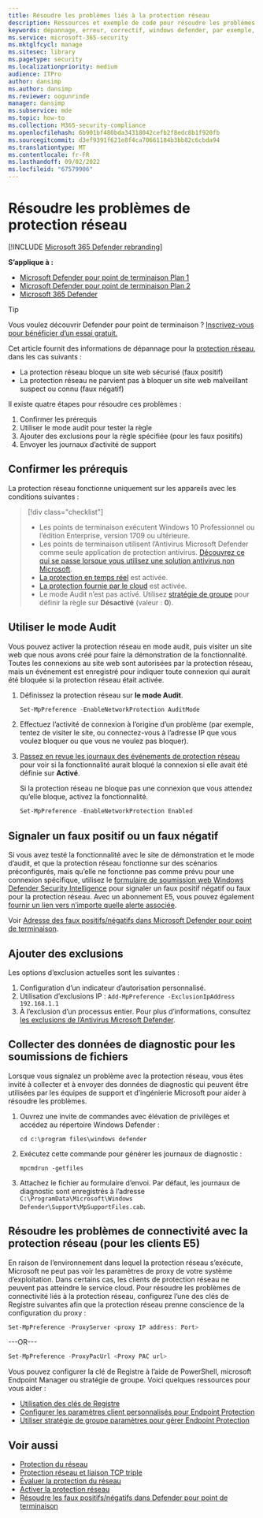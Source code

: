 ```yaml
---
title: Résoudre les problèmes liés à la protection réseau
description: Ressources et exemple de code pour résoudre les problèmes liés à la protection réseau dans Microsoft Defender pour point de terminaison.
keywords: dépannage, erreur, correctif, windows defender, par exemple, asr, règles, hanches, résolution des problèmes, audit, exclusion, faux positif, cassé, blocage, Microsoft Defender pour point de terminaison
ms.service: microsoft-365-security
ms.mktglfcycl: manage
ms.sitesec: library
ms.pagetype: security
ms.localizationpriority: medium
audience: ITPro
author: dansimp
ms.author: dansimp
ms.reviewer: oogunrinde
manager: dansimp
ms.subservice: mde
ms.topic: how-to
ms.collection: M365-security-compliance
ms.openlocfilehash: 6b901bf480bda34318042cefb2f8edc8b1f920fb
ms.sourcegitcommit: d3ef9391f621e8f4ca70661184b3bb82c6cbda94
ms.translationtype: MT
ms.contentlocale: fr-FR
ms.lasthandoff: 09/02/2022
ms.locfileid: "67579906"
---
```

# <a name="troubleshoot-network-protection"></a>Résoudre les problèmes de protection réseau

[!INCLUDE [Microsoft 365 Defender rebranding](../../includes/microsoft-defender.md)]

**S’applique à :**
- [Microsoft Defender pour point de terminaison Plan 1](https://go.microsoft.com/fwlink/p/?linkid=2154037)
- [Microsoft Defender pour point de terminaison Plan 2](https://go.microsoft.com/fwlink/p/?linkid=2154037)
- [Microsoft 365 Defender](https://go.microsoft.com/fwlink/?linkid=2118804)

> [!TIP]
> Vous voulez découvrir Defender pour point de terminaison ? [Inscrivez-vous pour bénéficier d’un essai gratuit.](https://signup.microsoft.com/create-account/signup?products=7f379fee-c4f9-4278-b0a1-e4c8c2fcdf7e&ru=https://aka.ms/MDEp2OpenTrial?ocid=docs-wdatp-pullalerts-abovefoldlink)

Cet article fournit des informations de dépannage pour la [protection réseau](network-protection.md), dans les cas suivants :

- La protection réseau bloque un site web sécurisé (faux positif)
- La protection réseau ne parvient pas à bloquer un site web malveillant suspect ou connu (faux négatif)

Il existe quatre étapes pour résoudre ces problèmes :

1. Confirmer les prérequis
2. Utiliser le mode audit pour tester la règle
3. Ajouter des exclusions pour la règle spécifiée (pour les faux positifs)
4. Envoyer les journaux d’activité de support

## <a name="confirm-prerequisites"></a>Confirmer les prérequis

La protection réseau fonctionne uniquement sur les appareils avec les conditions suivantes :

> [!div class="checklist"]
>
> - Les points de terminaison exécutent Windows 10 Professionnel ou l’édition Enterprise, version 1709 ou ultérieure.
> - Les points de terminaison utilisent l’Antivirus Microsoft Defender comme seule application de protection antivirus. [Découvrez ce qui se passe lorsque vous utilisez une solution antivirus non Microsoft](/windows/security/threat-protection/microsoft-defender-antivirus/microsoft-defender-antivirus-compatibility).
> - [La protection en temps réel](/windows/security/threat-protection/microsoft-defender-antivirus/configure-real-time-protection-microsoft-defender-antivirus) est activée.
> - [La protection fournie par le cloud](/windows/security/threat-protection/microsoft-defender-antivirus/enable-cloud-protection-microsoft-defender-antivirus) est activée.
> - Le mode Audit n’est pas activé. Utilisez [stratégie de groupe](enable-network-protection.md#group-policy) pour définir la règle sur **Désactivé** (valeur : **0**).

## <a name="use-audit-mode"></a>Utiliser le mode Audit

Vous pouvez activer la protection réseau en mode audit, puis visiter un site web que nous avons créé pour faire la démonstration de la fonctionnalité. Toutes les connexions au site web sont autorisées par la protection réseau, mais un événement est enregistré pour indiquer toute connexion qui aurait été bloquée si la protection réseau était activée.

1. Définissez la protection réseau sur **le mode Audit**.

   ```PowerShell
   Set-MpPreference -EnableNetworkProtection AuditMode
   ```

2. Effectuez l’activité de connexion à l’origine d’un problème (par exemple, tentez de visiter le site, ou connectez-vous à l’adresse IP que vous voulez bloquer ou que vous ne voulez pas bloquer).

3. [Passez en revue les journaux des événements de protection réseau](network-protection.md#review-network-protection-events-in-windows-event-viewer) pour voir si la fonctionnalité aurait bloqué la connexion si elle avait été définie sur **Activé**.

   Si la protection réseau ne bloque pas une connexion que vous attendez qu’elle bloque, activez la fonctionnalité.

   ```PowerShell
   Set-MpPreference -EnableNetworkProtection Enabled
   ```

## <a name="report-a-false-positive-or-false-negative"></a>Signaler un faux positif ou un faux négatif

Si vous avez testé la fonctionnalité avec le site de démonstration et le mode d’audit, et que la protection réseau fonctionne sur des scénarios préconfigurés, mais qu’elle ne fonctionne pas comme prévu pour une connexion spécifique, utilisez le [formulaire de soumission web Windows Defender Security Intelligence](https://www.microsoft.com/wdsi/filesubmission) pour signaler un faux positif négatif ou faux pour la protection réseau. Avec un abonnement E5, vous pouvez également [fournir un lien vers n’importe quelle alerte associée](alerts-queue.md).

Voir [Adresse des faux positifs/négatifs dans Microsoft Defender pour point de terminaison](defender-endpoint-false-positives-negatives.md).

## <a name="add-exclusions"></a>Ajouter des exclusions

Les options d’exclusion actuelles sont les suivantes :

1. Configuration d’un indicateur d’autorisation personnalisé.
2. Utilisation d’exclusions IP : `Add-MpPreference -ExclusionIpAddress 192.168.1.1`
3. À l’exclusion d’un processus entier. Pour plus d’informations, consultez [les exclusions de l’Antivirus Microsoft Defender](configure-exclusions-microsoft-defender-antivirus.md). 

## <a name="collect-diagnostic-data-for-file-submissions"></a>Collecter des données de diagnostic pour les soumissions de fichiers

Lorsque vous signalez un problème avec la protection réseau, vous êtes invité à collecter et à envoyer des données de diagnostic qui peuvent être utilisées par les équipes de support et d’ingénierie Microsoft pour aider à résoudre les problèmes.

1. Ouvrez une invite de commandes avec élévation de privilèges et accédez au répertoire Windows Defender :

   ```console
   cd c:\program files\windows defender
   ```

2. Exécutez cette commande pour générer les journaux de diagnostic :

   ```console
   mpcmdrun -getfiles
   ```

3. Attachez le fichier au formulaire d’envoi. Par défaut, les journaux de diagnostic sont enregistrés à l’adresse `C:\ProgramData\Microsoft\Windows Defender\Support\MpSupportFiles.cab`.

## <a name="resolve-connectivity-issues-with-network-protection-for-e5-customers"></a>Résoudre les problèmes de connectivité avec la protection réseau (pour les clients E5)

En raison de l’environnement dans lequel la protection réseau s’exécute, Microsoft ne peut pas voir les paramètres de proxy de votre système d’exploitation. Dans certains cas, les clients de protection réseau ne peuvent pas atteindre le service cloud. Pour résoudre les problèmes de connectivité liés à la protection réseau, configurez l’une des clés de Registre suivantes afin que la protection réseau prenne conscience de la configuration du proxy :

```powershell
Set-MpPreference -ProxyServer <proxy IP address: Port>
```

---OR---

```powershell
Set-MpPreference -ProxyPacUrl <Proxy PAC url>
```

Vous pouvez configurer la clé de Registre à l’aide de PowerShell, microsoft Endpoint Manager ou stratégie de groupe. Voici quelques ressources pour vous aider :

- [Utilisation des clés de Registre](/powershell/scripting/samples/working-with-registry-keys)
- [Configurer les paramètres client personnalisés pour Endpoint Protection](/mem/configmgr/protect/deploy-use/endpoint-protection-configure-client)
- [Utiliser stratégie de groupe paramètres pour gérer Endpoint Protection](/mem/configmgr/protect/deploy-use/endpoint-protection-group-policies)

## <a name="see-also"></a>Voir aussi

- [Protection du réseau](network-protection.md)
- [Protection réseau et liaison TCP triple](network-protection.md#network-protection-and-the-tcp-three-way-handshake)
- [Évaluer la protection du réseau](evaluate-network-protection.md)
- [Activer la protection réseau](enable-network-protection.md)
- [Résoudre les faux positifs/négatifs dans Defender pour point de terminaison](defender-endpoint-false-positives-negatives.md)
